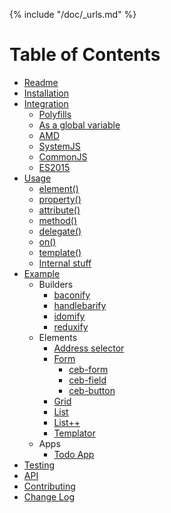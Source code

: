 {% include "/doc/_urls.md" %}
# Table of Contents

* [Readme](/README.md)
* [Installation](/INSTALL.md) 
* [Integration](/doc/integration/README.md)
  * [Polyfills](/doc/integration/polyfills.md)
  * [As a global variable](/doc/integration/global.md)
  * [AMD](/doc/integration/amd.md)
  * [SystemJS](/doc/integration/systemjs.md)
  * [CommonJS](/doc/integration/commonjs.md)
  * [ES2015](/doc/integration/es2015.md)
* [Usage](/doc/usage/README.md)
  * [element()](/doc/usage/element.md)
  * [property()](/doc/usage/property.md)
  * [attribute()](/doc/usage/attribute.md)
  * [method()](/doc/usage/method.md)
  * [delegate()](/doc/usage/delegate.md)
  * [on()](/doc/usage/on.md)
  * [template()](/doc/usage/template.md)
  * [Internal stuff](/doc/usage/internal-stuff.md)
* [Example](/example/README.md)
  * Builders
    * [baconify](/example/builders/baconify.md)
    * [handlebarify](/example/builders/handlebarify.md)
    * [idomify](/example/builders/idomify.md)
    * [reduxify](/example/builders/reduxify.md)
  * Elements
    * [Address selector](/example/address-selector/README.md)
    * [Form](/example/form/README.md)
      * [ceb-form](/example/form/ceb-form.md)
      * [ceb-field](/example/form/ceb-field.md)
      * [ceb-button](/example/form/ceb-button.md)
    * [Grid](/example/grid/README.md)
    * [List](/example/list/README.md)
    * [List++](/example/list-plusplus/README.md)
    * [Templator](/example/templator/README.md)
  * Apps
    * [Todo App](/example/todo-app/README.md)
* [Testing](/doc/testing/README.md)
* [API](https://tmorin.github.io/ceb/api)
* [Contributing](/CONTRIBUTING.md)
* [Change Log](/CHANGELOG.md)
